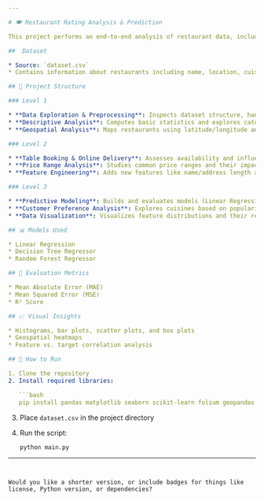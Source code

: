 ```yaml
---

# 🍽️ Restaurant Rating Analysis & Prediction

This project performs an end-to-end analysis of restaurant data, including data exploration, visualization, feature engineering, and predictive modeling to forecast the **Aggregate Rating** of restaurants. It leverages Python and common data science libraries such as `pandas`, `seaborn`, `matplotlib`, `scikit-learn`, and `folium`.

##  Dataset

* Source: `dataset.csv`
* Contains information about restaurants including name, location, cuisines, price range, table booking, online delivery, votes, and ratings.

## 📌 Project Structure

### Level 1

* **Data Exploration & Preprocessing**: Inspects dataset structure, handles missing values, and checks for class imbalances.
* **Descriptive Analysis**: Computes basic statistics and explores categorical variable distributions.
* **Geospatial Analysis**: Maps restaurants using latitude/longitude and examines distribution by city/country.

### Level 2

* **Table Booking & Online Delivery**: Assesses availability and influence on ratings.
* **Price Range Analysis**: Studies common price ranges and their impact on ratings.
* **Feature Engineering**: Adds new features like name/address length and encodes categorical variables.

### Level 3

* **Predictive Modeling**: Builds and evaluates models (Linear Regression, Decision Tree, Random Forest) to predict aggregate ratings.
* **Customer Preference Analysis**: Explores cuisines based on popularity and rating trends.
* **Data Visualization**: Visualizes feature distributions and their relationship with the target variable.

## 📊 Models Used

* Linear Regression
* Decision Tree Regressor
* Random Forest Regressor

## 🧪 Evaluation Metrics

* Mean Absolute Error (MAE)
* Mean Squared Error (MSE)
* R² Score

## 📈 Visual Insights

* Histograms, bar plots, scatter plots, and box plots
* Geospatial heatmaps
* Feature vs. target correlation analysis

## 🚀 How to Run

1. Clone the repository
2. Install required libraries:

   ```bash
   pip install pandas matplotlib seaborn scikit-learn folium geopandas
   ```
3. Place `dataset.csv` in the project directory
4. Run the script:

   ```bash
   python main.py
   ```

---
```


Would you like a shorter version, or include badges for things like license, Python version, or dependencies?
